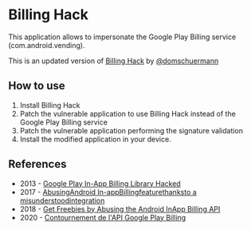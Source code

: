 # Billing Hack

This application allows to impersonate the Google Play Billing service (com.android.vending).

This is an updated version of [Billing Hack](https://github.com/dschuermann/billing-hack/blob/master/README.md) by [@domschuermann](https://twitter.com/domschuermann)

## How to use

1. Install Billing Hack
2. Patch the vulnerable application to use Billing Hack instead of the Google Play Billing service
3. Patch the vulnerable application performing the signature validation
4. Install the modified application in your device.

## References

- 2013 - [Google Play In-App Billing Library Hacked](https://web.archive.org/web/20140327052928/https://sufficientlysecure.org/index.php/2013/10/29/google-play-billing-hacked/)
- 2017 - [AbusingAndroid In-appBillingfeaturethanksto a misunderstoodintegration](https://www.securingapps.com/blog/BsidesLisbon17_AbusingAndroidInappBilling.pdf)
- 2018 - [Get Freebies by Abusing the Android InApp Billing API](https://www.checkmarx.com/blog/abusing-android-inapp-billing-api/)
- 2020 - [Contournement de l'API Google Play Billing](https://www.youtube.com/watch?v=OpAkXT5cZxw)